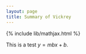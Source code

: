 ```yaml
---
layout: page
title: Summary of Vickrey
---
```


{% include lib/mathjax.html %}

This is a test $y = mbx + b$.
